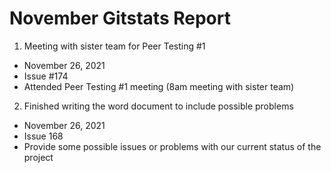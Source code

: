 # November Gitstats Report

1. Meeting with sister team for Peer Testing #1
  - November 26, 2021
  - Issue #174
  - Attended Peer Testing #1 meeting (8am meeting with sister team)

2. Finished writing the word document to include possible problems
 - November 26, 2021
 - Issue 168
 - Provide some possible issues or problems with our current status of the project
